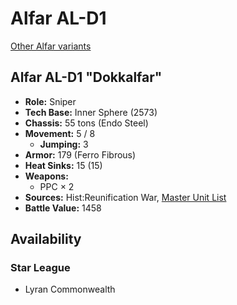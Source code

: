 # Alfar AL-D1

[Other Alfar variants](../alfar.md)

## Alfar AL-D1 "Dokkalfar"
- **Role:** Sniper
- **Tech Base:** Inner Sphere (2573)
- **Chassis:** 55 tons (Endo Steel)
- **Movement:** 5 / 8
  - **Jumping:** 3
- **Armor:** 179 (Ferro Fibrous)
- **Heat Sinks:** 15 (15)
- **Weapons:**
  - PPC × 2
- **Sources:** Hist:Reunification War, [Master Unit List](http://masterunitlist.info/Unit/Details/3693/alfar-al-d1-dokkalfar)
- **Battle Value:** 1458

## Availability

### Star League
- Lyran Commonwealth

